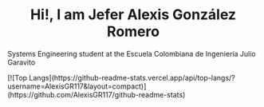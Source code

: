 <h1 align="center">Hi!, I am Jefer Alexis González Romero</h1>
<p  align ="left">Systems Engineering student at the Escuela Colombiana de Ingeniería Julio Garavito</p>
[![Top Langs](https://github-readme-stats.vercel.app/api/top-langs/?username=AlexisGR117&layout=compact)](https://github.com/AlexisGR117/github-readme-stats)
